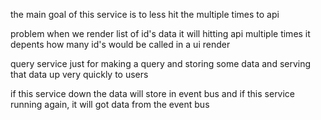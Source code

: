 the main goal of this service is to less hit the multiple times to api

problem
when we render list of id's data it will hitting api multiple times
it depents how many id's would be called in a ui render

query service just for making a query and storing some data and serving that data up very
quickly to users

if this service down the data will store in event bus and if this service running again, it will got data from the event bus
